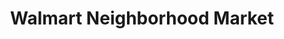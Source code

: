 ---
title: "Walmart Neighborhood Market"
url: /omaha/walmart-neighborhood-market-birch-drive/
shop: supermarket
---